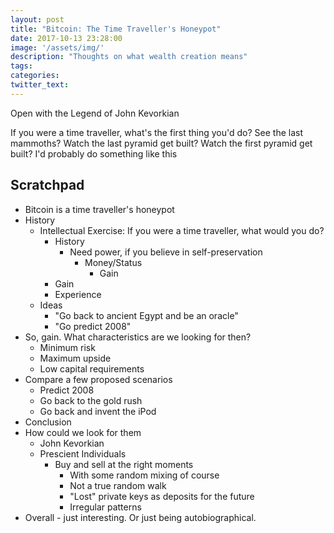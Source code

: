 ```yaml
---
layout: post
title: "Bitcoin: The Time Traveller's Honeypot"
date: 2017-10-13 23:28:00
image: '/assets/img/'
description: "Thoughts on what wealth creation means"
tags:
categories:
twitter_text:
---
```


Open with the Legend of John Kevorkian



If you were a time traveller, what's the first thing you'd do? See the last mammoths? Watch the last pyramid get built? Watch the first pyramid get built? I'd probably do something like this



## Scratchpad

* Bitcoin is a time traveller's honeypot
* History
  * Intellectual Exercise: If you were a time traveller, what would you do?
    * History
      * Need power, if you believe in self-preservation
        * Money/Status
          * Gain
    * Gain
    * Experience
  * Ideas
    * "Go back to ancient Egypt and be an oracle"
    * "Go predict 2008"
* So, gain. What characteristics are we looking for then?
  * Minimum risk
  * Maximum upside
  * Low capital requirements
* Compare a few proposed scenarios
  * Predict 2008
  * Go back to the gold rush
  * Go back and invent the iPod
* Conclusion
* How could we look for them
  * John Kevorkian
  * Prescient Individuals
    * Buy and sell at the right moments
      * With some random mixing of course
      * Not a true random walk
      * "Lost" private keys as deposits for the future
      * Irregular patterns
* Overall - just interesting. Or just being autobiographical.

